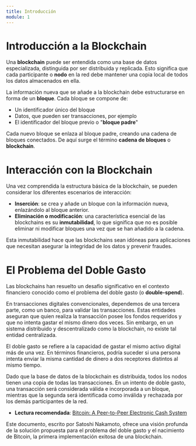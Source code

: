 ```yaml
---
title: Introducción
module: 1
---
```


# Introducción a la Blockchain

Una **blockchain** puede ser entendida como una base de datos especializada, distinguida por ser distribuida y replicada. Esto significa que cada participante o **nodo** en la red debe mantener una copia local de todos los datos almacenados en ella.

La información nueva que se añade a la blockchain debe estructurarse en forma de un **bloque**. Cada bloque se compone de:

- Un identificador único del bloque
- Datos, que pueden ser transacciones, por ejemplo
- El identificador del bloque previo o "**bloque padre**"

Cada nuevo bloque se enlaza al bloque padre, creando una cadena de bloques conectados. De aquí surge el término **cadena de bloques** o **blockchain**.

# Interacción con la Blockchain

Una vez comprendida la estructura básica de la blockchain, se pueden considerar los diferentes escenarios de interacción:

- **Inserción**: se crea y añade un bloque con la información nueva, enlazándolo al bloque anterior.
- **Eliminación o modificación**: una característica esencial de las blockchains es su **inmutabilidad**, lo que significa que no es posible eliminar ni modificar bloques una vez que se han añadido a la cadena.

Esta inmutabilidad hace que las blockchains sean idóneas para aplicaciones que necesitan asegurar la integridad de los datos y prevenir fraudes.

# El Problema del Doble Gasto

Las blockchains han resuelto un desafío significativo en el contexto financiero conocido como el problema del doble gasto (o **double-spend**).

En transacciones digitales convencionales, dependemos de una tercera parte, como un banco, para validar las transacciones. Estas entidades aseguran que quien realiza la transacción posee los fondos requeridos y que no intenta gastar el mismo dinero dos veces. Sin embargo, en un sistema distribuido y descentralizado como la blockchain, no existe tal entidad centralizada.

El doble gasto se refiere a la capacidad de gastar el mismo activo digital más de una vez. En términos financieros, podría suceder si una persona intenta enviar la misma cantidad de dinero a dos receptores distintos al mismo tiempo.

Dado que la base de datos de la blockchain es distribuida, todos los nodos tienen una copia de todas las transacciones. En un intento de doble gasto, una transacción será considerada válida e incorporada a un bloque, mientras que la segunda será identificada como inválida y rechazada por los demás participantes de la red.

- **Lectura recomendada**: [Bitcoin: A Peer-to-Peer Electronic Cash System](https://bitcoin.org/bitcoin.pdf)

Este documento, escrito por Satoshi Nakamoto, ofrece una visión profunda de la solución propuesta para el problema del doble gasto y el nacimiento de Bitcoin, la primera implementación exitosa de una blockchain.
